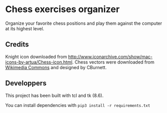 # Chess exercises organizer

Organize your favorite chess positions and play them against the computer at its highest level.

## Credits

Knight icon downloaded from http://www.iconarchive.com/show/mac-icons-by-artua/Chess-icon.html.
Chess vectors were downloaded from [Wikimedia Commons](https://commons.wikimedia.org/wiki/Category:SVG_chess_pieces) and designed by CBurnett.

## Developpers

This project has been built with tcl and tk (8.6).

You can install dependencies with `pip3 install -r requirements.txt`